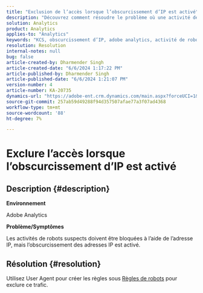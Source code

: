```yaml
---
title: "Exclusion de l’accès lorsque l’obscurcissement d’IP est activé"
description: "Découvrez comment résoudre le problème où une activité de robot suspect doit être bloquée à l’aide de l’adresse IP, mais où l’obscurcissement de l’adresse IP est activé. Utiliser l’agent utilisateur pour les règles de robots."
solution: Analytics
product: Analytics
applies-to: "Analytics"
keywords: "KCS, obscurcissement d’IP, adobe analytics, activité de robot"
resolution: Resolution
internal-notes: null
bug: false
article-created-by: Dharmender Singh
article-created-date: "6/6/2024 1:17:22 PM"
article-published-by: Dharmender Singh
article-published-date: "6/6/2024 1:21:07 PM"
version-number: 4
article-number: KA-20735
dynamics-url: "https://adobe-ent.crm.dynamics.com/main.aspx?forceUCI=1&pagetype=entityrecord&etn=knowledgearticle&id=b88c2e16-0724-ef11-840a-6045bd08369f"
source-git-commit: 257ab59d49288f94d357507afae77a3f07ad4368
workflow-type: tm+mt
source-wordcount: '88'
ht-degree: 7%

---
```


# Exclure l’accès lorsque l’obscurcissement d’IP est activé

## Description {#description}


<b>Environnement</b>

Adobe Analytics

<b>Problème/Symptômes</b>

Les activités de robots suspects doivent être bloquées à l’aide de l’adresse IP, mais l’obscurcissement des adresses IP est activé.


## Résolution {#resolution}


Utilisez User Agent pour créer les règles sous [Règles de robots](https://experienceleague.adobe.com/docs/analytics/admin/admin-tools/manage-report-suites/edit-report-suite/report-suite-general/bot-removal/bot-rules.html?lang=en) pour exclure ce trafic.
